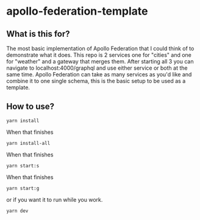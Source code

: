 # apollo-federation-template

## What is this for?

The most basic implementation of Apollo Federation that I could think of to demonstrate what it does. This repo is 2 services one for "cities" and one for "weather" and a gateway that merges them. After starting all 3 you can navigate to localhost:4000/graphql and use either service or both at the same time. Apollo Federation can take as many services as you'd like and combine it to one single schema, this is the basic setup to be used as a template.

## How to use?

```
yarn install
```

When that finishes

```
yarn install-all
```

When that finishes

```
yarn start:s
```

When that finishes

```
yarn start:g
```

or if you want it to run while you work.

```
yarn dev
```

